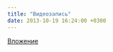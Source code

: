 ```yaml
---
title: "Видеозапись"
date: 2013-10-19 16:24:00 +0300
---
```



[Вложение](https://vk.com/video41076938_166101203)
